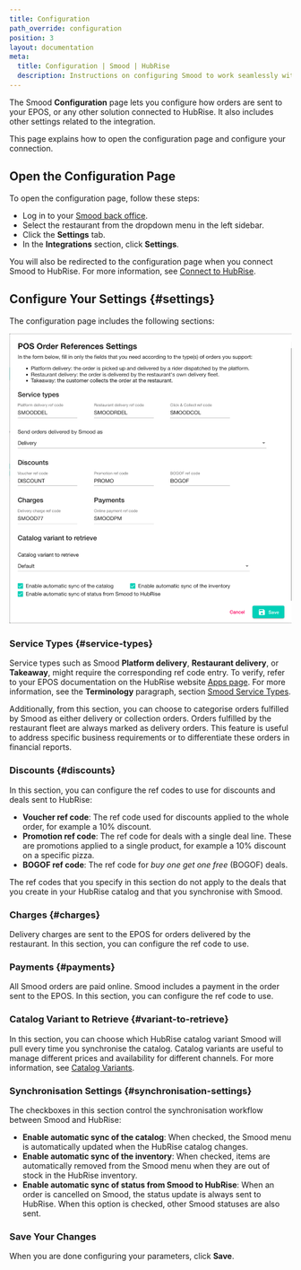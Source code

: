 ```yaml
---
title: Configuration
path_override: configuration
position: 3
layout: documentation
meta:
  title: Configuration | Smood | HubRise
  description: Instructions on configuring Smood to work seamlessly with your EPOS or other apps connected to HubRise. Configuration is simple.
---
```


The Smood **Configuration** page lets you configure how orders are sent to your EPOS, or any other solution connected to HubRise. It also includes other settings related to the integration.

This page explains how to open the configuration page and configure your connection.

## Open the Configuration Page

To open the configuration page, follow these steps:

- Log in to your [Smood back office](https://manager.smood.ch).
- Select the restaurant from the dropdown menu in the left sidebar.
- Click the **Settings** tab.
- In the **Integrations** section, click **Settings**.

You will also be redirected to the configuration page when you connect Smood to HubRise. For more information, see [Connect to HubRise](/apps/smood/connect-hubrise).

## Configure Your Settings {#settings}

The configuration page includes the following sections:

![Smood configuration page](./images/003-smood-configuration.png)

### Service Types {#service-types}

Service types such as Smood **Platform delivery**, **Restaurant delivery**, or **Takeaway**, might require the corresponding ref code entry. To verify, refer to your EPOS documentation on the HubRise website [Apps page](/apps). For more information, see the **Terminology** paragraph, section [Smood Service Types](/apps/smood/terminology#smood-service-types).

Additionally, from this section, you can choose to categorise orders fulfilled by Smood as either delivery or collection orders. Orders fulfilled by the restaurant fleet are always marked as delivery orders. This feature is useful to address specific business requirements or to differentiate these orders in financial reports.

### Discounts {#discounts}

In this section, you can configure the ref codes to use for discounts and deals sent to HubRise:

- **Voucher ref code**: The ref code used for discounts applied to the whole order, for example a 10% discount.
- **Promotion ref code**: The ref code for deals with a single deal line. These are promotions applied to a single product, for example a 10% discount on a specific pizza.
- **BOGOF ref code**: The ref code for _buy one get one free_ (BOGOF) deals.

The ref codes that you specify in this section do not apply to the deals that you create in your HubRise catalog and that you synchronise with Smood.

### Charges {#charges}

Delivery charges are sent to the EPOS for orders delivered by the restaurant. In this section, you can configure the ref code to use.

### Payments {#payments}

All Smood orders are paid online. Smood includes a payment in the order sent to the EPOS. In this section, you can configure the ref code to use.

### Catalog Variant to Retrieve {#variant-to-retrieve}

In this section, you can choose which HubRise catalog variant Smood will pull every time you synchronise the catalog. Catalog variants are useful to manage different prices and availability for different channels. For more information, see [Catalog Variants](https://hubrise.com/blog/catalog-variants).

### Synchronisation Settings {#synchronisation-settings}

The checkboxes in this section control the synchronisation workflow between Smood and HubRise:

- **Enable automatic sync of the catalog**: When checked, the Smood menu is automatically updated when the HubRise catalog changes.
- **Enable automatic sync of the inventory**: When checked, items are automatically removed from the Smood menu when they are out of stock in the HubRise inventory.
- **Enable automatic sync of status from Smood to HubRise**: When an order is cancelled on Smood, the status update is always sent to HubRise. When this option is checked, other Smood statuses are also sent.

### Save Your Changes

When you are done configuring your parameters, click **Save**.
